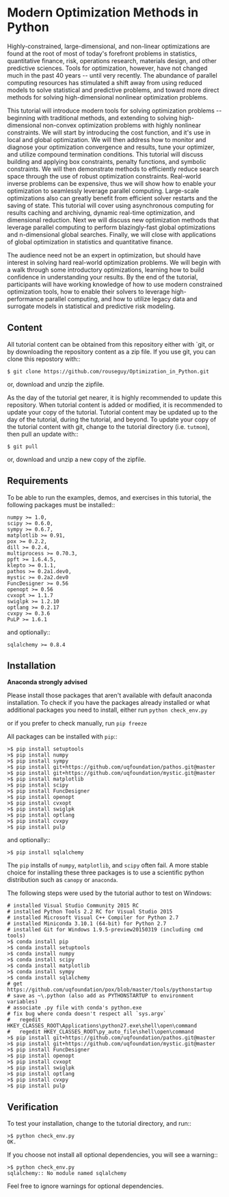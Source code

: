 Modern Optimization Methods in Python
=======================================

Highly-constrained, large-dimensional, and non-linear optimizations are found
at the root of most of today's forefront problems in statistics,
quantitative finance, risk, operations research, materials design, and other
predictive sciences. Tools for optimization, however, have not changed much in
the past 40 years -- until very recently. The abundance of parallel computing
resources has stimulated a shift away from using reduced models to solve
statistical and predictive problems, and toward more direct methods for solving
high-dimensional nonlinear optimization problems.

This tutorial will introduce
modern tools for solving optimization problems -- beginning with traditional
methods, and extending to solving high-dimensional non-convex optimization
problems with highly nonlinear constraints. We will start by introducing the
cost function, and it's use in local and global optimization. We will then
address how to monitor and diagnose your optimization convergence and results,
tune your optimizer, and utilize compound termination conditions. This tutorial
will discuss building and applying box constraints, penalty functions, and
symbolic constraints. We will then demonstrate methods to efficiently reduce
search space through the use of robust optimization constraints. Real-world
inverse problems can be expensive, thus we will show how to enable your
optimization to seamlessly leverage parallel computing. Large-scale
optimizations also can greatly benefit from efficient solver restarts and the
saving of state. This tutorial will cover using asynchronous computing for
results caching and archiving, dynamic real-time optimization, and dimensional
reduction. Next we will discuss new optimization methods that leverage parallel
computing to perform blazingly-fast global optimizations and n-dimensional
global searches. Finally, we will close with applications of global
optimization in statistics and quantitative finance.

The audience need not be
an expert in optimization, but should have interest in solving hard real-world
optimization problems. We will begin with a walk through some introductory
optimizations, learning how to build confidence in understanding your results.
By the end of the tutorial, participants will have working knowledge of how to
use modern constrained optimization tools, how to enable their solvers to
leverage high-performance parallel computing, and how to utilize legacy data
and surrogate models in statistical and predictive risk modeling.



Content
---------

All tutorial content can be obtained from this repository either with
`git, or by downloading the repository content as a zip file.  If you use
git, you can clone this repostory with::

    $ git clone https://github.com/rouseguy/Optimization_in_Python.git 


or, download and unzip the zipfile.

As the day of the tutorial get nearer, it is highly recommended to update
this repository.  When tutorial content is added or modified, it is
recommended to update your copy of the tutorial.  Tutorial content may be
updated up to the day of the tutorial, during the tutorial, and beyond.
To update your copy of the tutorial content with git, change to the tutorial
directory (i.e. `tutmom`), then pull an update with::

    $ git pull


or, download and unzip a new copy of the zipfile.



Requirements
--------------

To be able to run the examples, demos, and exercises in this tutorial,
the following packages must be installed::

    numpy >= 1.0,
    scipy >= 0.6.0,
    sympy >= 0.6.7,
    matplotlib >= 0.91,
    pox >= 0.2.2,
    dill >= 0.2.4,
    multiprocess >= 0.70.3,
    ppft >= 1.6.4.5,
    klepto >= 0.1.1,
    pathos >= 0.2a1.dev0,
    mystic >= 0.2a2.dev0
    FuncDesigner >= 0.56
    openopt >= 0.56
    cvxopt >= 1.1.7
    swiglpk >= 1.2.10
    optlang >= 0.2.17
    cvxpy >= 0.3.6
    PuLP >= 1.6.1


and optionally::

    sqlalchemy >= 0.8.4



Installation
--------------

<b> Anaconda strongly advised </b>

Please install those packages that aren't available with default anaconda installation.
To check if you have the packages already installed or what additional packages you need to install, either run
`python check_env.py`

or if you prefer to check manually, run 
`pip freeze`

All packages can be installed with `pip`::

    >$ pip install setuptools
    >$ pip install numpy
    >$ pip install sympy
    >$ pip install git+https://github.com/uqfoundation/pathos.git@master
    >$ pip install git+https://github.com/uqfoundation/mystic.git@master
    >$ pip install matplotlib
    >$ pip install scipy
    >$ pip install FuncDesigner
    >$ pip install openopt
    >$ pip install cvxopt
    >$ pip install swiglpk
    >$ pip install optlang
    >$ pip install cvxpy
    >$ pip install pulp
    

and optionally::

    >$ pip install sqlalchemy


The `pip` installs of `numpy`, `matplotlib`, and `scipy` often fail.
A more stable choice for installing these three packages is to use a
scientific python distribution such as `canopy` or `anaconda`. 


The following steps were used by the tutorial author to test on Windows:

    # installed Visual Studio Community 2015 RC
    # installed Python Tools 2.2 RC for Visual Studio 2015
    # installed Microsoft Visual C++ Compiler for Python 2.7
    # installed Miniconda 3.10.1 (64-bit) for Python 2.7
    # installed Git for Windows 1.9.5-preview20150319 (including cmd tools)
    >$ conda install pip
    >$ conda install setuptools
    >$ conda install numpy
    >$ conda install scipy
    >$ conda install matplotlib
    >$ conda install sympy
    >$ conda install sqlalchemy
    # get https://github.com/uqfoundation/pox/blob/master/tools/pythonstartup
    # save as ~\.python (also add as PYTHONSTARTUP to environment variables)
    # associate .py file with conda's python.exe
    # fix bug where conda doesn't respect all `sys.argv`
    #   regedit HKEY_CLASSES_ROOT\Applications\python27.exe\shell\open\command
    #   regedit HKEY_CLASSES_ROOT\py_auto_file\shell\open\command
    >$ pip install git+https://github.com/uqfoundation/pathos.git@master
    >$ pip install git+https://github.com/uqfoundation/mystic.git@master
    >$ pip install FuncDesigner
    >$ pip install openopt
    >$ pip install cvxopt
    >$ pip install swiglpk
    >$ pip install optlang
    >$ pip install cvxpy
    >$ pip install pulp



Verification
--------------

To test your installation, change to the tutorial directory, and run::

    >$ python check_env.py
    OK.


If you choose not install all optional dependencies, you will see a warning::

    >$ python check_env.py 
    sqlalchemy:: No module named sqlalchemy


Feel free to ignore warnings for optional dependencies.

